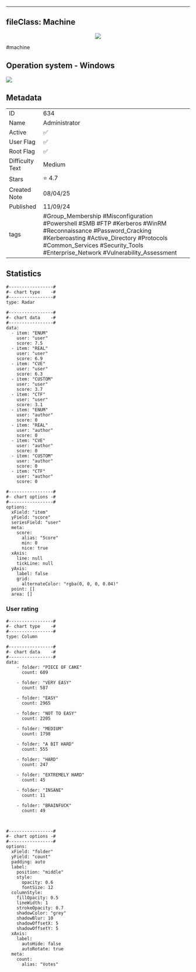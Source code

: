 
---
fileClass: Machine
---

<p align="center"> <img src= "https://www.hackthebox.com//avatars/9d232b1558b7543c7cb85f2774687363.png"> </p>

#machine

## Operation system - Windows
<img style = "max-width:70px" src = "app://local//home/ew/apps/HTNotes/HTB/.res/Windows.png">

## Metadata

|                       |   |
| ----------------      | - |
| ID                    |634 |
| Name                  |Administrator |
| Active                |✅  |
| User Flag             |✅ |
| Root Flag             |✅|
| Difficulty Text       |Medium  |
| Stars                 |⭐️ 4.7 |
| Created Note          |08/04/25 |
| Published             |11/09/24 |
| tags                  |#Group_Membership #Misconfiguration #Powershell #SMB #FTP #Kerberos #WinRM #Reconnaissance #Password_Cracking #Kerberoasting #Active_Directory #Protocols #Common_Services #Security_Tools #Enterprise_Network #Vulnerability_Assessment  |

<p style = "display:none">
id:: 634
active:: True
name:: Administrator
os::Windows
user_flag:: True
root_flag:: True
difficulty_text:: Medium
stars:: 4.7
created:: 08/04/2025
published:: 11/09/24
avatar:: /avatars/9d232b1558b7543c7cb85f2774687363.png
tags:: #Group_Membership #Misconfiguration #Powershell #SMB #FTP #Kerberos #WinRM #Reconnaissance #Password_Cracking #Kerberoasting #Active_Directory #Protocols #Common_Services #Security_Tools #Enterprise_Network #Vulnerability_Assessment 
</p>

## Statistics


```chartsview
#-----------------#
#- chart type    -#
#-----------------#
type: Radar

#-----------------#
#- chart data    -#
#-----------------#
data:
  - item: "ENUM"
    user: "user"
    score: 7.5
  - item: "REAL"
    user: "user"
    score: 6.9
  - item: "CVE"
    user: "user"
    score: 6.3
  - item: "CUSTOM"
    user: "user"
    score: 3.7
  - item: "CTF"
    user: "user"
    score: 3.1
  - item: "ENUM"
    user: "author"
    score: 0
  - item: "REAL"
    user: "author"
    score: 0
  - item: "CVE"
    user: "author"
    score: 0
  - item: "CUSTOM"
    user: "author"
    score: 0
  - item: "CTF"
    user: "author"
    score: 0

#-----------------#
#- chart options -#
#-----------------#
options:
  xField: "item"
  yField: "score"
  seriesField: "user"
  meta:
    score:
      alias: "Score"
      min: 0
      nice: true
  xAxis:
    line: null
    tickLine: null
  yAxis:
    label: false
    grid:
      alternateColor: "rgba(0, 0, 0, 0.04)"
  point: []
  area: []
```



### User rating


```chartsview
#-----------------#
#- chart type    -#
#-----------------#
type: Column

#-----------------#
#- chart data    -#
#-----------------#
data:
    - folder: "PIECE OF CAKE"
      count: 609
     
    - folder: "VERY EASY"
      count: 587

    - folder: "EASY"
      count: 2965
      
    - folder: "NOT TO EASY"
      count: 2205
      
    - folder: "MEDIUM"
      count: 1798
     
    - folder: "A BIT HARD"
      count: 555
      
    - folder: "HARD"
      count: 247
      
    - folder: "EXTREMELY HARD"
      count: 45
      
    - folder: "INSANE"
      count: 11
      
    - folder: "BRAINFUCK"
      count: 49

    

#-----------------#
#- chart options -#
#-----------------#
options:
  xField: "folder"
  yField: "count"
  padding: auto
  label:
    position: "middle"
    style:
      opacity: 0.6
      fontSize: 12
  columnStyle:
    fillOpacity: 0.5
    lineWidth: 1
    strokeOpacity: 0.7
    shadowColor: "grey"
    shadowBlur: 10
    shadowOffsetX: 5
    shadowOffsetY: 5
  xAxis:
    label:
      autoHide: false
      autoRotate: true
  meta:
    count:
      alias: "Votes"
```

